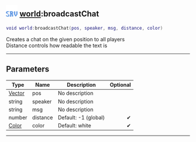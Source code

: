 ## <img src="../../.gitbook/assets/server.png" width="32" height="32" /> [world](../world/README.md):broadcastChat

```lua
void world:broadcastChat(pos, speaker, msg, distance, color)
```

Creates a chat on the given position to all players<br>Distance controls how readable the text is<br>

-----------------
## Parameters

| Type   | Name | Description | Optional |
| ------ | ---- | ----------- | -------: |
| [Vector](../vector/README.md) | pos | No description |  |
| string | speaker | No description |  |
| string | msg | No description |  |
| number | distance | Default: -1 (global) | ✔ |
| [Color](../color/README.md) | color | Default: white | ✔ |


--------